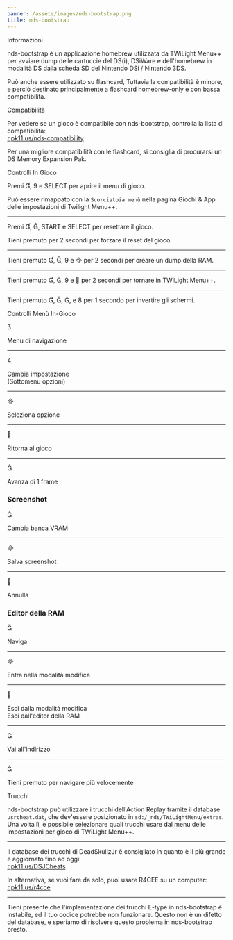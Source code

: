 ```yaml
---
banner: /assets/images/nds-bootstrap.png
title: nds-bootstrap
---
```


<div id="about" class="section-title">Informazioni</div>
<div class="section-body">
    <p>
        nds-bootstrap è un applicazione homebrew utilizzata da TWiLight Menu++ per avviare dump delle cartuccie del DS(i), DSiWare e dell'homebrew in modalità DS dalla scheda SD del Nintendo DSi / Nintendo 3DS.
    </p>
    <p>
        Può anche essere utilizzato su flashcard, Tuttavia la compatibilità è minore, e perciò destinato principalmente a flashcard homebrew-only e con bassa compatibilità.
    </p>
</div>

<div id="compatibility" class="section-title">Compatibilità</div>
<div class="section-body">
    <p>
        Per vedere se un gioco è compatibile con nds-bootstrap, controlla la lista di compatibilità: <br><a href="https://r.pk11.us/nds-compatibility">r.pk11.us/nds-compatibility</a>
    </p>
    <p>
        Per una migliore compatibilità con le flashcard, si consiglia di procurarsi un DS Memory Expansion Pak.
    </p>
</div>

<div id="controls" class="section-title">Controlli In Gioco</div>
<div class="section-body">
    <p>
        Premi &#xE004;, &#xE07A; e SELECT per aprire il menu di gioco.
    </p>
    <p>
        Può essere rimappato con la <code>Scorciatoia menù</code> nella pagina Giochi & App delle impostazioni di Twilight Menu++.
    </p>
    <hr>
    <p>
        Premi &#xE004;, &#xE005;, START e SELECT per resettare il gioco.
    </p>
    <p>
        Tieni premuto per 2 secondi per forzare il reset del gioco.
    </p>
    <hr>
    <p>
        Tieni premuto &#xE004;, &#xE005;, &#xE07A; e &#xE000; per 2 secondi per creare un dump della RAM.
    </p>
    <hr>
    <p>
        Tieni premuto &#xE004;, &#xE005;, &#xE07A; e &#xE001; per 2 secondi per tornare in TWiLight Menu++.
    </p>
    <hr>
    <p>
        Tieni premuto &#xE004;, &#xE005;, &#xE002;, e &#xE079; per 1 secondo per invertire gli schermi.
    </p>
</div>

<div id="menu-controls" class="section-title">Controlli Menù In-Gioco</div>
<div class="section-body">
    <div class="button-action-group">
        <p class="button-action button">&#xE07D;</p>
        <p class="button-action-text">Menu di navigazione</p>
    </div>
    <hr>
    <div class="button-action-group">
        <p class="button-action button">&#xE07E;</p>
        <p class="button-action-text">Cambia impostazione<br>(Sottomenu opzioni)</p>
    </div>
    <hr>
    <div class="button-action-group">
        <p class="button-action button">&#xE000;</p>
        <p class="button-action-text">Seleziona opzione</p>
    </div>
    <hr>
    <div class="button-action-group">
        <p class="button-action button">&#xE001;</p>
        <p class="button-action-text">Ritorna al gioco</p>
    </div>
    <hr>
    <div class="button-action-group">
        <p class="button-action button">&#xE005;</p>
        <p class="button-action-text">Avanza di 1 frame</p>
    </div>
    <h3>Screenshot</h3>
    <div class="button-action-group">
        <p class="button-action button">&#xE006;</p>
        <p class="button-action-text">Cambia banca VRAM</p>
    </div>
    <hr>
    <div class="button-action-group">
        <p class="button-action button">&#xE000;</p>
        <p class="button-action-text">Salva screenshot</p>
    </div>
    <hr>
    <div class="button-action-group">
        <p class="button-action button">&#xE001;</p>
        <p class="button-action-text">Annulla</p>
    </div>
    <h3>Editor della RAM</h3>
    <div class="button-action-group">
        <p class="button-action button">&#xE006;</p>
        <p class="button-action-text">Naviga</p>
    </div>
    <hr>
    <div class="button-action-group">
        <p class="button-action button">&#xE000;</p>
        <p class="button-action-text">Entra nella modalità modifica</p>
    </div>
    <hr>
    <div class="button-action-group">
        <p class="button-action button">&#xE001;</p>
        <p class="button-action-text">Esci dalla modalità modifica<br>Esci dall'editor della RAM</p>
    </div>
    <hr>
    <div class="button-action-group">
        <p class="button-action button">&#xE003;</p>
        <p class="button-action-text">Vai all'indirizzo</p>
    </div>
    <hr>
    <div class="button-action-group">
        <p class="button-action button">&#xE005;</p>
        <p class="button-action-text">Tieni premuto per navigare più velocemente</p>
    </div>
</div>

<div id="cheats" class="section-title">Trucchi</div>
<div class="section-body">
    <p>
        nds-bootstrap può utilizzare i trucchi dell'Action Replay tramite il database <code>usrcheat.dat</code>, che dev'essere posizionato in <code>sd:/_nds/TWiLightMenu/extras</code>. Una volta lì, è possibile selezionare quali trucchi usare dal menu delle impostazioni per gioco di TWiLight Menu++.
    </p>
    <hr>
    <p>
        Il database dei trucchi di DeadSkullzJr è consigliato in quanto è il più grande e aggiornato fino ad oggi:<br><a href="https://r.pk11.us/DSJCheats">r.pk11.us/DSJCheats</a>
    </p>
    <p>
        In alternativa, se vuoi fare da solo, puoi usare R4CEE su un computer:<br><a href="https://r.pk11.us/r4cce">r.pk11.us/r4cce</a>
    </p>
    <hr>
    <p>
        Tieni presente che l'implementazione dei trucchi E-type in nds-bootstrap è instabile, ed il tuo codice potrebbe non funzionare. Questo non è un difetto del database, e speriamo di risolvere questo problema in nds-bootstrap presto.
    </p>
</div>
